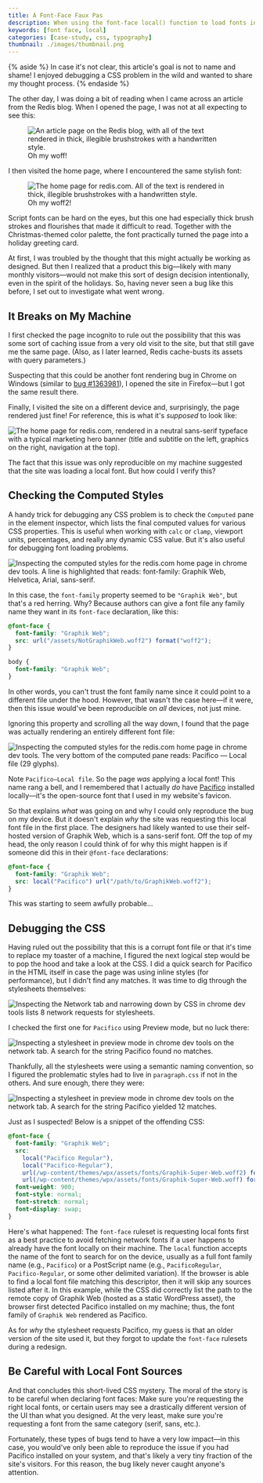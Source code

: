 ```yaml
---
title: A Font-Face Faux Pas
description: When using the font-face local() function to load fonts installed on a user's system, double-check that sure you're requesting the right font family.
keywords: [font face, local]
categories: [case-study, css, typography]
thumbnail: ./images/thumbnail.png
---
```


{% aside %}
In case it's not clear, this article's goal is not to name and shame! I enjoyed debugging a CSS problem in the wild and wanted to share my thought process.
{% endaside %}

The other day, I was doing a bit of reading when I came across an article from the Redis blog. When I opened the page, I was not at all expecting to see this:

<figure>
  <img src="./images/blog.png" alt="An article page on the Redis blog, with all of the text rendered in thick, illegible brushstrokes with a handwritten style." loading="eager" />
  <figcaption>Oh my woff!</figcaption>
</figure>

I then visited the home page, where I encountered the same stylish font:

<figure>
<img src="./images/home.png" alt="The home page for redis.com. All of the text is rendered in thick, illegible brushstrokes with a handwritten style." sizes="100vw" />
<figcaption>Oh my woff2!</figcaption>
</figure>

Script fonts can be hard on the eyes, but this one had especially thick brush strokes and flourishes that made it difficult to read. Together with the Christmas-themed color palette, the font practically turned the page into a holiday greeting card.

At first, I was troubled by the thought that this might actually be working as designed. But then I realized that a product this big—likely with many monthly visitors—would not make this sort of design decision intentionally, even in the spirit of the holidays. So, having never seen a bug like this before, I set out to investigate what went wrong.

## It Breaks on My Machine

I first checked the page incognito to rule out the possibility that this was some sort of caching issue from a very old visit to the site, but that still gave me the same page. (Also, as I later learned, Redis cache-busts its assets with query parameters.)

Suspecting that this could be another font rendering bug in Chrome on Windows (similar to [bug #1363981](https://bugs.chromium.org/p/chromium/issues/detail?id=1363981)), I opened the site in Firefox—but I got the same result there.

Finally, I visited the site on a different device and, surprisingly, the page rendered just fine! For reference, this is what it's *supposed* to look like:

![The home page for redis.com, rendered in a neutral sans-serif typeface with a typical marketing hero banner (title and subtitle on the left, graphics on the right, navigation at the top).](./images/expected.jpg)

The fact that this issue was only reproducible on my machine suggested that the site was loading a local font. But how could I verify this?

## Checking the Computed Styles

A handy trick for debugging any CSS problem is to check the `Computed` pane in the element inspector, which lists the final computed values for various CSS properties. This is useful when working with `calc` or `clamp`, viewport units, percentages, and really any dynamic CSS value. But it's also useful for debugging font loading problems.

![Inspecting the computed styles for the redis.com home page in chrome dev tools. A line is highlighted that reads: font-family: Graphik Web, Helvetica, Arial, sans-serif.](./images/computed-font-family.png)

In this case, the `font-family` property seemed to be `"Graphik Web"`, but that's a red herring. Why? Because authors can give a font file any family name they want in its `font-face` declaration, like this:

```css
@font-face {
  font-family: "Graphik Web";
  src: url("/assets/NotGraphikWeb.woff2") format("woff2");
}

body {
  font-family: "Graphik Web";
}
```

In other words, you can't trust the font family name since it could point to a different file under the hood. However, that wasn't the case here—if it were, then this issue would've been reproducible on *all* devices, not just mine.

Ignoring this property and scrolling all the way down, I found that the page was actually rendering an entirely different font file:

![Inspecting the computed styles for the redis.com home page in chrome dev tools. The very bottom of the computed pane reads: Pacifico — Local file (29 glyphs).](./images/computed-font-pacifico.png)

Note `Pacifico—Local file`. So the page *was* applying a local font! This name rang a bell, and I remembered that I actually *do* have [Pacifico](https://fonts.google.com/specimen/Pacifico/) installed locally—it's the open-source font that I used in my website's favicon.

So that explains *what* was going on and why I could only reproduce the bug on my device. But it doesn't explain *why* the site was requesting this local font file in the first place. The designers had likely wanted to use their self-hosted version of Graphik Web, which is a sans-serif font. Off the top of my head, the only reason I could think of for why this might happen is if someone did this in their `@font-face` declarations:

```css
@font-face {
  font-family: "Graphik Web";
  src: local("Pacifico") url("/path/to/GraphikWeb.woff2");
}
```

This was starting to seem awfully probable...

## Debugging the CSS

Having ruled out the possibility that this is a corrupt font file or that it's time to replace my toaster of a machine, I figured the next logical step would be to pop the hood and take a look at the CSS. I did a quick search for Pacifico in the HTML itself in case the page was using inline styles (for performance), but I didn't find any matches. It was time to dig through the stylesheets themselves:

![Inspecting the Network tab and narrowing down by CSS in chrome dev tools lists 8 network requests for stylesheets.](./images/css-network-requests.png)

I checked the first one for `Pacifico` using Preview mode, but no luck there:

![Inspecting a stylesheet in preview mode in chrome dev tools on the network tab. A search for the string Pacifico found no matches.](./images/styles-min-preview.png)

Thankfully, all the stylesheets were using a semantic naming convention, so I figured the problematic styles had to live in `paragraph.css` if not in the others. And sure enough, there they were:

![Inspecting a stylesheet in preview mode in chrome dev tools on the network tab. A search for the string Pacifico yielded 12 matches.](./images/network-pacifico.png)

Just as I suspected! Below is a snippet of the offending CSS:

```css
@font-face {
  font-family: "Graphik Web";
  src:
    local("Pacifico Regular"),
    local("Pacifico-Regular"),
    url(/wp-content/themes/wpx/assets/fonts/Graphik-Super-Web.woff2) format("woff2"),
    url(/wp-content/themes/wpx/assets/fonts/Graphik-Super-Web.woff) format("woff");
  font-weight: 900;
  font-style: normal;
  font-stretch: normal;
  font-display: swap;
}
```

Here's what happened: The `font-face` ruleset is requesting local fonts first as a best practice to avoid fetching network fonts if a user happens to already have the font locally on their machine. The `local` function accepts the name of the font to search for on the device, usually as a full font family name (e.g., `Pacifico`) or a PostScript name (e.g., `PacificoRegular`, `Pacifico-Regular`, or some other delimited variation). If the browser is able to find a local font file matching this descriptor, then it will skip any sources listed after it. In this example, while the CSS did correctly list the path to the remote copy of Graphik Web (hosted as a static WordPress asset), the browser first detected Pacifico installed on my machine; thus, the font family of `Graphik Web` rendered as Pacifico.

As for *why* the stylesheet requests Pacifico, my guess is that an older version of the site used it, but they forgot to update the `font-face` rulesets during a redesign.

## Be Careful with Local Font Sources

And that concludes this short-lived CSS mystery. The moral of the story is to be careful when declaring font faces: Make sure you're requesting the right local fonts, or certain users may see a drastically different version of the UI than what you designed. At the very least, make sure you're requesting a font from the same category (serif, sans, etc.).

Fortunately, these types of bugs tend to have a very low impact—in this case, you would've only been able to reproduce the issue if you had Pacifico installed on your system, and that's likely a very tiny fraction of the site's visitors. For this reason, the bug likely never caught anyone's attention.
